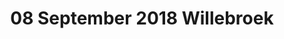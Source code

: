 ---
layout: album
title: 08 September 2018 Willebroek
cover: DSC_0252.JPG
pagination: 
  enabled: true  
  images: true
  itemsPerPage: 15
og:
  title: Wedstrijd DSE A vs Willebroek - 08 September 2018
  description: Bekijk hier hoe onze dames het ervan af brachten in hun wedstrijd tegen Willebroek.
  image: https://www.basketlummen.be/albums/2018-09-08-willebroek/DSC_0002.JPG
---
